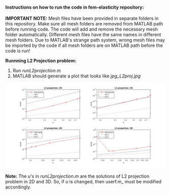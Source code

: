#### Instructions on how to run the code in fem-elasticity repository:


**IMPORTANT NOTE:** 
Mesh files have been provided in separate folders in this repository. Make sure
all mesh folders are removed from MATLAB path before running code. The code will 
add and remove the necessary mesh folder automatically. Different mesh files have
the same names in different mesh folders. Due to MATLAB's strange path system, 
wrong mesh files may be imported by the code if all mesh folders are on MATLAB path 
before the code is run!

**Runnning L2 Projection problem:**
1. Run _runL2projection.m_
2. MATLAB should generate a plot that looks like _jpg_L2proj.jpg_

  ![alt text][L2]

   [L2]: https://github.com/ArashMehraban/fem-elasticity/blob/master/jpg_L2proj.jpg "L2 projection"

 **Note:** The _u_'s in _runL2projection.m_ are the solutions of L2 projection problem in 2D
       and 3D. So, if _u_ is changed, then userf.m_ must be modified accordingly.

